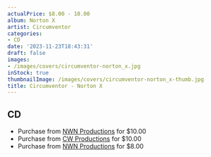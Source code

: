 ```yaml
---
actualPrice: $8.00 - 10.00
album: Norton X
artist: Circumventor
categories:
- CD
date: '2023-11-23T18:43:31'
draft: false
images:
- /images/covers/circumventor-norton_x.jpg
inStock: true
thumbnailImage: /images/covers/circumventor-norton_x-thumb.jpg
title: Circumventor - Norton X
---
```


## CD
* Purchase from [NWN Productions](http://shop.nwnprod.com/index.php?route=product/product&path=93&product_id=14468&sort=pd.name&order=ASC) for $10.00
* Purchase from [CW Productions](https://shop.cwproductions.net/products/circumventor-norton-x-cd) for $10.00
* Purchase from [NWN Productions](http://shop.nwnprod.com/index.php?route=product/product&path=93&product_id=26713&sort=pd.name&order=ASC) for $8.00
